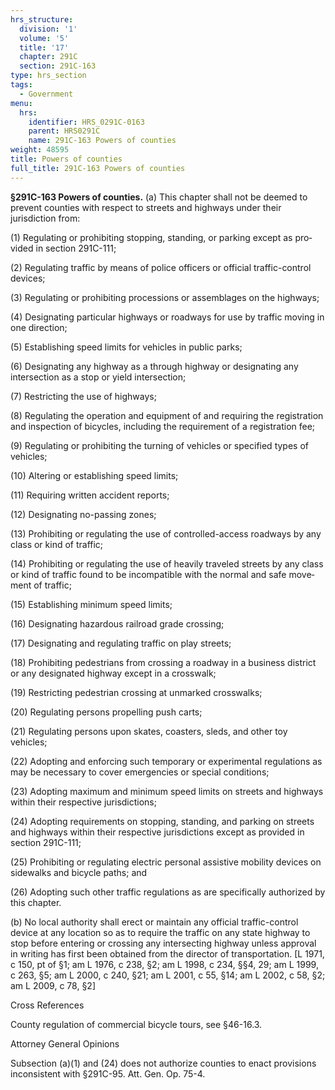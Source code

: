 ```yaml
---
hrs_structure:
  division: '1'
  volume: '5'
  title: '17'
  chapter: 291C
  section: 291C-163
type: hrs_section
tags:
  - Government
menu:
  hrs:
    identifier: HRS_0291C-0163
    parent: HRS0291C
    name: 291C-163 Powers of counties
weight: 48595
title: Powers of counties
full_title: 291C-163 Powers of counties
---
```

**§291C-163 Powers of counties.** (a) This chapter shall not be deemed to prevent counties with respect to streets and highways under their jurisdiction from:

(1) Regulating or prohibiting stopping, standing, or parking except as pro­vided in section 291C-111;

(2) Regulating traffic by means of police officers or official traffic-control devices;

(3) Regulating or prohibiting processions or assemblages on the highways;

(4) Designating particular highways or roadways for use by traffic moving in one direction;

(5) Establishing speed limits for vehicles in public parks;

(6) Designating any highway as a through highway or designating any intersection as a stop or yield intersection;

(7) Restricting the use of highways;

(8) Regulating the operation and equipment of and requiring the registration and inspection of bicycles, including the requirement of a registration fee;

(9) Regulating or prohibiting the turning of vehicles or specified types of vehicles;

(10) Altering or establishing speed limits;

(11) Requiring written accident reports;

(12) Designating no-passing zones;

(13) Prohibiting or regulating the use of controlled-access roadways by any class or kind of traffic;

(14) Prohibiting or regulating the use of heavily traveled streets by any class or kind of traffic found to be incompatible with the normal and safe move­ment of traffic;

(15) Establishing minimum speed limits;

(16) Designating hazardous railroad grade crossing;

(17) Designating and regulating traffic on play streets;

(18) Prohibiting pedestrians from crossing a roadway in a business district or any designated highway except in a crosswalk;

(19) Restricting pedestrian crossing at unmarked crosswalks;

(20) Regulating persons propelling push carts;

(21) Regulating persons upon skates, coasters, sleds, and other toy vehicles;

(22) Adopting and enforcing such temporary or experimental regulations as may be necessary to cover emergencies or special conditions;

(23) Adopting maximum and minimum speed limits on streets and highways within their respective jurisdictions;

(24) Adopting requirements on stopping, standing, and parking on streets and highways within their respective jurisdictions except as provided in section 291C-111;

(25) Prohibiting or regulating electric personal assistive mobility devices on sidewalks and bicycle paths; and

(26) Adopting such other traffic regulations as are specifically authorized by this chapter.

(b) No local authority shall erect or maintain any official traffic-control device at any location so as to require the traffic on any state highway to stop before entering or crossing any intersecting highway unless approval in writing has first been obtained from the director of transportation. [L 1971, c 150, pt of §1; am L 1976, c 238, §2; am L 1998, c 234, §§4, 29; am L 1999, c 263, §5; am L 2000, c 240, §21; am L 2001, c 55, §14; am L 2002, c 58, §2; am L 2009, c 78, §2]

Cross References

County regulation of commercial bicycle tours, see §46-16.3.

Attorney General Opinions

Subsection (a)(1) and (24) does not authorize counties to enact provisions inconsistent with §291C-95\. Att. Gen. Op. 75-4.